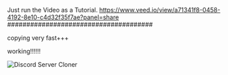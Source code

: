 Just run the Video as a Tutorial.
https://www.veed.io/view/a71341f8-0458-4192-8e10-c4d32f35f7ae?panel=share
######################################

copying very fast+++

working!!!!!! 

![Discord Server Cloner](https://user-images.githubusercontent.com/81118920/202926884-b2ce7996-6491-4491-8708-e5a549ab75d1.png)
